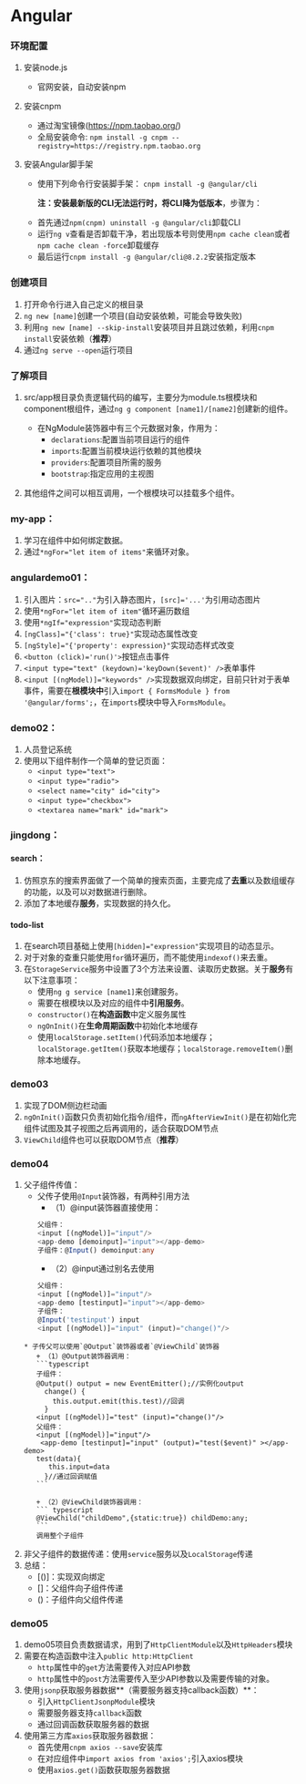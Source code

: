 # Angular
### 环境配置
1. 安装node.js
   
    - 官网安装，自动安装npm
2. 安装cnpm
    - 通过淘宝镜像(https://npm.taobao.org/)
    - 全局安装命令:
`npm install -g cnpm --registry=https://registry.npm.taobao.org`
3. 安装Angular脚手架
    - 使用下列命令行安装脚手架：
    `cnpm install -g @angular/cli`

	  **注：安装最新版的CLI无法运行时，将CLI降为低版本**，步骤为：
    
    * 首先通过`npm(cnpm) uninstall -g @angular/cli`卸载CLI
    * 运行`ng v`查看是否卸载干净，若出现版本号则使用`npm cache clean`或者`npm cache clean -force`卸载缓存
    * 最后运行`cnpm install -g @angular/cli@8.2.2`安装指定版本

### 创建项目
1. 打开命令行进入自己定义的根目录
2. `ng new [name]`创建一个项目(自动安装依赖，可能会导致失败)
3. 利用`ng new [name] --skip-install`安装项目并且跳过依赖，利用`cnpm install`安装依赖（**推荐**）
4. 通过`ng serve --open`运行项目

### 了解项目
1. src/app根目录负责逻辑代码的编写，主要分为module.ts根模块和component根组件，通过`ng g component [name1]/[name2]`创建新的组件。
    - 在NgModule装饰器中有三个元数据对象，作用为：
    	 * `declarations`:配置当前项目运行的组件
    	 * `imports`:配置当前模块运行依赖的其他模块
    	 * `providers`:配置项目所需的服务
    	 * `bootstrap`:指定应用的主视图
    
2. 其他组件之间可以相互调用，一个根模块可以挂载多个组件。

### my-app：
1. 学习在组件中如何绑定数据。
2. 通过`*ngFor="let item of items"`来循环对象。
### angulardemo01：
1. 引入图片：`src=".."`为引入静态图片，`[src]='...'`为引用动态图片
2. 使用`*ngFor="let item of item"`循环遍历数组
3. 使用`*ngIf="expression"`实现动态判断
4. `[ngClass]="{'class': true}"`实现动态属性改变
5. `[ngStyle]="{'property': expression}"`实现动态样式改变
6. `<button (click)='run()'>`按钮点击事件
7. `<input type="text" (keydown)='keyDown($event)' />`表单事件
8. `<input [(ngModel)]="keywords" />`实现数据双向绑定，目前只针对于表单事件，需要在**根模块中**引入`import { FormsModule } from '@angular/forms';`，在`imports`模块中导入`FormsModule`。
### demo02：
1. 人员登记系统
2. 使用以下组件制作一个简单的登记页面：
	 * `<input type="text">`
	 * `<input type="radio">`
	 * `<select name="city" id="city">`
	 * `<input type="checkbox">`
	 * `<textarea name="mark" id="mark">`
### jingdong：
#### search：
1. 仿照京东的搜索界面做了一个简单的搜索页面，主要完成了**去重**以及数组缓存的功能，以及可以对数据进行删除。
2. 添加了本地缓存**服务**，实现数据的持久化。
#### todo-list
1. 在search项目基础上使用`[hidden]="expression"`实现项目的动态显示。
2. 对于对象的查重只能使用`for`循环遍历，而不能使用`indexof()`来去重。
3. 在`StorageService`服务中设置了3个方法来设置、读取历史数据。关于**服务**有以下注意事项：
	+ 使用`ng g service [name1]`来创建服务。
	+ 需要在根模块以及对应的组件中**引用服务**。
	+ `constructor()`在**构造函数**中定义服务属性
	+ `ngOnInit()`在**生命周期函数**中初始化本地缓存
	+ 使用`localStorage.setItem()`代码添加本地缓存；`localStorage.getItem()`获取本地缓存；`localStorage.removeItem()`删除本地缓存。
### demo03
1. 实现了DOM侧边栏动画
2. `ngOnInit()`函数只负责初始化指令/组件，而`ngAfterViewInit()`是在初始化完组件试图及其子视图之后再调用的，适合获取DOM节点
3. `ViewChild`组件也可以获取DOM节点（**推荐**）
### demo04
1. 父子组件传值：
	* 父传子使用`@Input`装饰器，有两种引用方法
		- （1）@input装饰器直接使用：
		```typescript
		父组件：
		<input [(ngModel)]="input"/>
		<app-demo [demoinput]="input"></app-demo>
		子组件：@Input() demoinput:any
		```
		- （2）@input通过别名去使用
		```typescript
		父组件：
        <input [(ngModel)]="input"/>
        <app-demo [testinput]="input"></app-demo>
        子组件：
        @Input('testinput') input
        <input [(ngModel)]="input" (input)="change()"/>
     ```
	* 子传父可以使用`@Output`装饰器或者`@ViewChild`装饰器
		+ （1）@Output装饰器调用：
		```typescript
		子组件：
        @Output() output = new EventEmitter();//实例化output
          change() {
            this.output.emit(this.test)//回调
          }
        <input [(ngModel)]="test" (input)="change()"/>
        父组件：
        <input [(ngModel)]="input"/>
         <app-demo [testinput]="input" (output)="test($event)" ></app-demo>
        test(data){
           this.input=data
          }//通过回调赋值
		```

		+ （2）@ViewChild装饰器调用：
		``` typescript
		@ViewChild("childDemo",{static:true}) childDemo:any;
		```
		调用整个子组件
2. 非父子组件的数据传递：使用`service`服务以及`LocalStorage`传递
3. 总结：
	- [()]：实现双向绑定
	- []：父组件向子组件传递
	- ()：子组件向父组件传递 

### demo05
1. demo05项目负责数据请求，用到了`HttpClientModule`以及`HttpHeaders`模块
2. 需要在构造函数中注入`public http:HttpClient`
	* `http`属性中的`get`方法需要传入对应API参数
	* `http`属性中的`post`方法需要传入至少API参数以及需要传输的对象。
3. 使用`jsonp`获取服务器数据**（需要服务器支持callback函数）**：
	* 引入`HttpClientJsonpModule`模块
	* 需要服务器支持`callback`函数
	* 通过回调函数获取服务器的数据
4. 使用第三方库`axios`获取服务器数据：
	- 首先使用`cnpm axios --save`安装库
	- 在对应组件中`import axios from 'axios';`引入axios模块
	- 使用`axios.get()`函数获取服务器数据